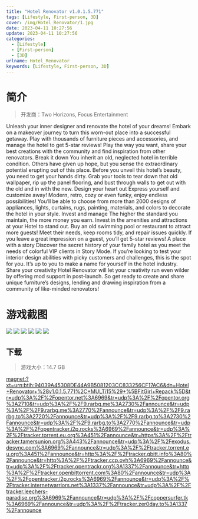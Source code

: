 ```yaml
---
title: "Hotel Renovator v1.0.1.5.771"
tags: [Lifestyle, First-person, 3D]
cover: /img/Hotel_Renovator/1.jpg
date: 2023-04-11 10:27:56
update: 2023-04-11 10:27:56
categories: 
  - [Lifestyle]
  - [First-person]
  - [3D]
urlname: Hotel_Renovator
keywords: [Lifestyle, First-person, 3D]
---
```

# 简介

> 开发商：Two Horizons, Focus Entertainment

Unleash your inner designer and renovate the hotel of your dreams! Embark on a makeover journey to turn this worn-out place into a successful getaway. Play with thousands of furniture pieces and accessories, and manage the hotel to get 5-star reviews! Play the way you want, share your best creations with the community and find inspiration from other renovators.
Break it down
You inherit an old, neglected hotel in terrible condition. Others have given up hope, but you sense the extraordinary potential erupting out of this place. Before you unveil this hotel’s beauty, you need to get your hands dirty. Grab your tools to tear down that old wallpaper, rip up the panel flooring, and bust through walls to get out with the old and in with the new.
Design your heart out
Express yourself and customize away! Modern, retro, cozy or even funky, enjoy endless possibilities! You’ll be able to choose from more than 2000 designs of appliances, lights, curtains, rugs, painting, materials, and colors to decorate the hotel in your style.
Invest and manage
The higher the standard you maintain, the more money you earn. Invest in the amenities and attractions at your Hotel to stand out. Buy an old swimming pool or restaurant to attract more guests! Meet their needs, keep rooms tidy, and repair issues quickly. If you leave a great impression on a guest, you’ll get 5-star reviews!
A place with a story
Discover the secret history of your family hotel as you meet the needs of colorful VIP clients in Story Mode. If you’re looking to test your interior design abilities with picky customers and challenges, this is the spot for you. It’s up to you to make a name for yourself in the hotel industry.
Share your creativity
Hotel Renovator will let your creativity run even wilder by offering mod support in post-launch. So get ready to create and share unique furniture’s designs, lending and drawing inspiration from a community of like-minded renovators!

# 游戏截图

![](/img/Hotel_Renovator/2.jpg)
![](/img/Hotel_Renovator/3.jpg)
![](/img/Hotel_Renovator/4.jpg)
![](/img/Hotel_Renovator/5.jpg)
![](/img/Hotel_Renovator/6.jpg)
![](/img/Hotel_Renovator/7.jpg)


## 下载

> 游戏大小：14.7 GB

[magnet:?xt=urn:btih:94039A45308DE44A9B5081203CC833256CF17AC6&amp;dn=Hotel+Renovator+%28v1.0.1.5.771%2C+MULTi15%29+%5BFitGirl+Repack%5D&amp;tr=udp%3A%2F%2Fopentor.net%3A6969&amp;tr=udp%3A%2F%2Fopentor.org%3A2710&amp;tr=udp%3A%2F%2F9.rarbg.me%3A2730%2Fannounce&amp;tr=udp%3A%2F%2F9.rarbg.me%3A2770%2Fannounce&amp;tr=udp%3A%2F%2F9.rarbg.to%3A2720%2Fannounce&amp;tr=udp%3A%2F%2F9.rarbg.to%3A2730%2Fannounce&amp;tr=udp%3A%2F%2F9.rarbg.to%3A2770%2Fannounce&amp;tr=udp%3A%2F%2Fopentracker.i2p.rocks%3A6969%2Fannounce&amp;tr=udp%3A%2F%2Ftracker.torrent.eu.org%3A451%2Fannounce&amp;tr=https%3A%2F%2Ftracker.tamersunion.org%3A443%2Fannounce&amp;tr=udp%3A%2F%2Fexodus.desync.com%3A6969%2Fannounce&amp;tr=udp%3A%2F%2Ftracker.torrent.eu.org%3A451%2Fannounce&amp;tr=http%3A%2F%2Ftracker.gbitt.info%3A80%2Fannounce&amp;tr=http%3A%2F%2Ftracker.ccp.ovh%3A6969%2Fannounce&amp;tr=udp%3A%2F%2Ftracker.opentrackr.org%3A1337%2Fannounce&amp;tr=http%3A%2F%2Ftracker.openbittorrent.com%3A80%2Fannounce&amp;tr=udp%3A%2F%2Fopentracker.i2p.rocks%3A6969%2Fannounce&amp;tr=udp%3A%2F%2Ftracker.internetwarriors.net%3A1337%2Fannounce&amp;tr=udp%3A%2F%2Ftracker.leechers-paradise.org%3A6969%2Fannounce&amp;tr=udp%3A%2F%2Fcoppersurfer.tk%3A6969%2Fannounce&amp;tr=udp%3A%2F%2Ftracker.zer0day.to%3A1337%2Fannounce](magnet:?xt=urn:btih:94039A45308DE44A9B5081203CC833256CF17AC6&amp;dn=Hotel+Renovator+%28v1.0.1.5.771%2C+MULTi15%29+%5BFitGirl+Repack%5D&amp;tr=udp%3A%2F%2Fopentor.net%3A6969&amp;tr=udp%3A%2F%2Fopentor.org%3A2710&amp;tr=udp%3A%2F%2F9.rarbg.me%3A2730%2Fannounce&amp;tr=udp%3A%2F%2F9.rarbg.me%3A2770%2Fannounce&amp;tr=udp%3A%2F%2F9.rarbg.to%3A2720%2Fannounce&amp;tr=udp%3A%2F%2F9.rarbg.to%3A2730%2Fannounce&amp;tr=udp%3A%2F%2F9.rarbg.to%3A2770%2Fannounce&amp;tr=udp%3A%2F%2Fopentracker.i2p.rocks%3A6969%2Fannounce&amp;tr=udp%3A%2F%2Ftracker.torrent.eu.org%3A451%2Fannounce&amp;tr=https%3A%2F%2Ftracker.tamersunion.org%3A443%2Fannounce&amp;tr=udp%3A%2F%2Fexodus.desync.com%3A6969%2Fannounce&amp;tr=udp%3A%2F%2Ftracker.torrent.eu.org%3A451%2Fannounce&amp;tr=http%3A%2F%2Ftracker.gbitt.info%3A80%2Fannounce&amp;tr=http%3A%2F%2Ftracker.ccp.ovh%3A6969%2Fannounce&amp;tr=udp%3A%2F%2Ftracker.opentrackr.org%3A1337%2Fannounce&amp;tr=http%3A%2F%2Ftracker.openbittorrent.com%3A80%2Fannounce&amp;tr=udp%3A%2F%2Fopentracker.i2p.rocks%3A6969%2Fannounce&amp;tr=udp%3A%2F%2Ftracker.internetwarriors.net%3A1337%2Fannounce&amp;tr=udp%3A%2F%2Ftracker.leechers-paradise.org%3A6969%2Fannounce&amp;tr=udp%3A%2F%2Fcoppersurfer.tk%3A6969%2Fannounce&amp;tr=udp%3A%2F%2Ftracker.zer0day.to%3A1337%2Fannounce)